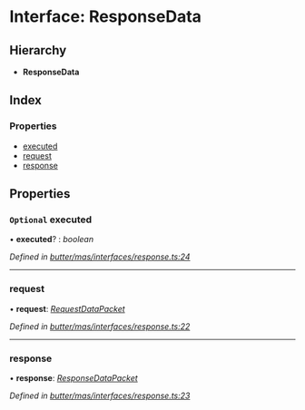 
# Interface: ResponseData

## Hierarchy

* **ResponseData**

## Index

### Properties

* [executed](_butter_mas_interfaces_response_.responsedata.md#optional-executed)
* [request](_butter_mas_interfaces_response_.responsedata.md#request)
* [response](_butter_mas_interfaces_response_.responsedata.md#response)

## Properties

### `Optional` executed

• **executed**? : *boolean*

*Defined in [butter/mas/interfaces/response.ts:24](https://github.com/butter-robotics/Butter.MAS.JavascriptAPI/blob/f2f46d3/butter/mas/interfaces/response.ts#L24)*

___

###  request

• **request**: *[RequestDataPacket](_butter_mas_interfaces_response_.requestdatapacket.md)*

*Defined in [butter/mas/interfaces/response.ts:22](https://github.com/butter-robotics/Butter.MAS.JavascriptAPI/blob/f2f46d3/butter/mas/interfaces/response.ts#L22)*

___

###  response

• **response**: *[ResponseDataPacket](_butter_mas_interfaces_response_.responsedatapacket.md)*

*Defined in [butter/mas/interfaces/response.ts:23](https://github.com/butter-robotics/Butter.MAS.JavascriptAPI/blob/f2f46d3/butter/mas/interfaces/response.ts#L23)*
